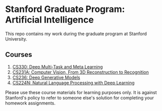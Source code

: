 # Stanford Graduate Program: Artificial Intelligence

This repo contains my work during the graduate program at Stanford University.  

## Courses  

1. [CS330: Deep Multi-Task and Meta Learning](CS330)
2. [CS231A: Computer Vision, From 3D Reconstruction to Recognition](CS231A)
2. [CS236: Deep Generative Models](CS236)
2. [CS224N: Natural Language Processing with Deep Learning](CS224N)

Please use these course materials for learning purposes only. It is against Stanford's policy to refer to someone else's solution for completing your homework assignments.

